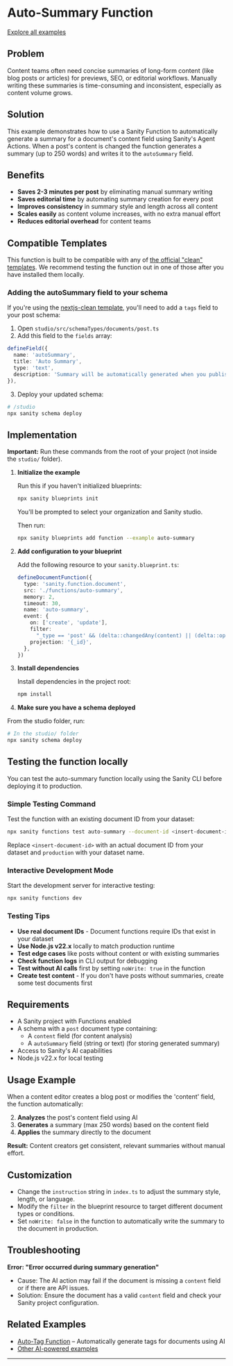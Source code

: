 # Auto-Summary Function

[Explore all examples](https://github.com/sanity-io/sanity/tree/main/examples)

## Problem

Content teams often need concise summaries of long-form content (like blog posts or articles) for previews, SEO, or editorial workflows. Manually writing these summaries is time-consuming and inconsistent, especially as content volume grows.

## Solution

This example demonstrates how to use a Sanity Function to automatically generate a summary for a document's content field using Sanity's Agent Actions. When a post's content is changed the function generates a summary (up to 250 words) and writes it to the `autoSummary` field.

## Benefits

- **Saves 2-3 minutes per post** by eliminating manual summary writing
- **Saves editorial time** by automating summary creation for every post
- **Improves consistency** in summary style and length across all content
- **Scales easily** as content volume increases, with no extra manual effort
- **Reduces editorial overhead** for content teams

## Compatible Templates

This function is built to be compatible with any of [the official "clean" templates](https://www.sanity.io/exchange/type=templates/by=sanity). We recommend testing the function out in one of those after you have installed them locally.

### Adding the autoSummary field to your schema

If you're using the [nextjs-clean template](https://github.com/sanity-io/sanity-template-nextjs-clean), you'll need to add a `tags` field to your post schema:

1. Open `studio/src/schemaTypes/documents/post.ts`
2. Add this field to the `fields` array:

```typescript
defineField({
  name: 'autoSummary',
  title: 'Auto Summary',
  type: 'text',
  description: 'Summary will be automatically generated when you publish a post',
}),
```

3. Deploy your updated schema:

```bash
# /studio
npx sanity schema deploy
```

## Implementation

**Important:** Run these commands from the root of your project (not inside the `studio/` folder).

1. **Initialize the example**

   Run this if you haven't initialized blueprints:

   ```bash
   npx sanity blueprints init
   ```

   You'll be prompted to select your organization and Sanity studio.

   Then run:

   ```bash
   npx sanity blueprints add function --example auto-summary
   ```

2. **Add configuration to your blueprint**

   Add the following resource to your `sanity.blueprint.ts`:

   ```ts
   defineDocumentFunction({
     type: 'sanity.function.document',
     src: './functions/auto-summary',
     memory: 2,
     timeout: 30,
     name: 'auto-summary',
     event: {
       on: ['create', 'update'],
       filter:
         "_type == 'post' && (delta::changedAny(content) || (delta::operation() == 'create' && defined(content)))",
       projection: '{_id}',
     },
   })
   ```

3. **Install dependencies**

   Install dependencies in the project root:

   ```bash
   npm install
   ```

4. **Make sure you have a schema deployed**

From the studio folder, run:

```bash
# In the studio/ folder
npx sanity schema deploy
```

## Testing the function locally

You can test the auto-summary function locally using the Sanity CLI before deploying it to production.

### Simple Testing Command

Test the function with an existing document ID from your dataset:

```bash
npx sanity functions test auto-summary --document-id <insert-document-id> --dataset production --with-user-token
```

Replace `<insert-document-id>` with an actual document ID from your dataset and `production` with your dataset name.

### Interactive Development Mode

Start the development server for interactive testing:

```bash
npx sanity functions dev
```

### Testing Tips

- **Use real document IDs** - Document functions require IDs that exist in your dataset
- **Use Node.js v22.x** locally to match production runtime
- **Test edge cases** like posts without content or with existing summaries
- **Check function logs** in CLI output for debugging
- **Test without AI calls** first by setting `noWrite: true` in the function
- **Create test content** - If you don't have posts without summaries, create some test documents first

## Requirements

- A Sanity project with Functions enabled
- A schema with a `post` document type containing:
  - A `content` field (for content analysis)
  - A `autoSummary` field (string or text) (for storing generated summary)
- Access to Sanity's AI capabilities
- Node.js v22.x for local testing

## Usage Example

When a content editor creates a blog post or modifies the 'content' field, the function automatically:

2. **Analyzes** the post's content field using AI
3. **Generates** a summary (max 250 words) based on the content field
4. **Applies** the summary directly to the document

**Result:** Content creators get consistent, relevant summaries without manual effort.

## Customization

- Change the `instruction` string in `index.ts` to adjust the summary style, length, or language.
- Modify the `filter` in the blueprint resource to target different document types or conditions.
- Set `noWrite: false` in the function to automatically write the summary to the document in production.

## Troubleshooting

**Error: "Error occurred during summary generation"**

- Cause: The AI action may fail if the document is missing a `content` field or if there are API issues.
- Solution: Ensure the document has a valid `content` field and check your Sanity project configuration.

## Related Examples

- [Auto-Tag Function](../auto-tag/README.md) – Automatically generate tags for documents using AI
- [Other AI-powered examples](https://github.com/sanity-io/sanity/tree/main/examples)

---
